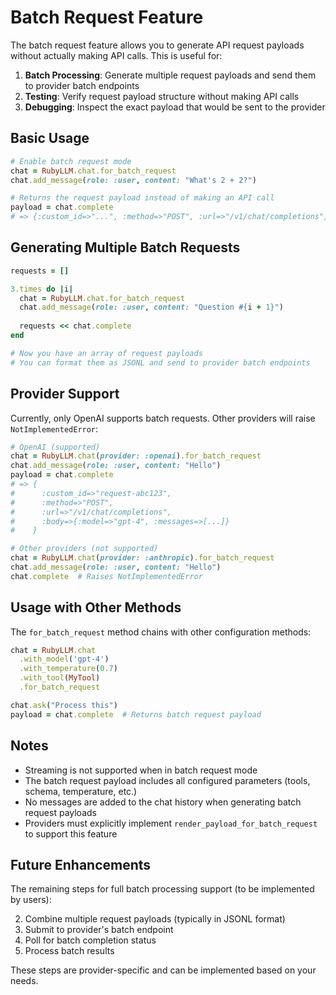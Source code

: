 # Batch Request Feature

The batch request feature allows you to generate API request payloads without actually making API calls. This is useful for:

1. **Batch Processing**: Generate multiple request payloads and send them to provider batch endpoints
2. **Testing**: Verify request payload structure without making API calls
3. **Debugging**: Inspect the exact payload that would be sent to the provider

## Basic Usage

```ruby
# Enable batch request mode
chat = RubyLLM.chat.for_batch_request
chat.add_message(role: :user, content: "What's 2 + 2?")

# Returns the request payload instead of making an API call
payload = chat.complete
# => {:custom_id=>"...", :method=>"POST", :url=>"/v1/chat/completions", :body=>{...}}
```

## Generating Multiple Batch Requests

```ruby
requests = []

3.times do |i|
  chat = RubyLLM.chat.for_batch_request
  chat.add_message(role: :user, content: "Question #{i + 1}")
  
  requests << chat.complete
end

# Now you have an array of request payloads
# You can format them as JSONL and send to provider batch endpoints
```

## Provider Support

Currently, only OpenAI supports batch requests. Other providers will raise `NotImplementedError`:

```ruby
# OpenAI (supported)
chat = RubyLLM.chat(provider: :openai).for_batch_request
chat.add_message(role: :user, content: "Hello")
payload = chat.complete
# => {
#      :custom_id=>"request-abc123",
#      :method=>"POST",
#      :url=>"/v1/chat/completions",
#      :body=>{:model=>"gpt-4", :messages=>[...]}
#    }

# Other providers (not supported)
chat = RubyLLM.chat(provider: :anthropic).for_batch_request
chat.add_message(role: :user, content: "Hello")
chat.complete  # Raises NotImplementedError
```

## Usage with Other Methods

The `for_batch_request` method chains with other configuration methods:

```ruby
chat = RubyLLM.chat
  .with_model('gpt-4')
  .with_temperature(0.7)
  .with_tool(MyTool)
  .for_batch_request

chat.ask("Process this")
payload = chat.complete  # Returns batch request payload
```

## Notes

- Streaming is not supported when in batch request mode
- The batch request payload includes all configured parameters (tools, schema, temperature, etc.)
- No messages are added to the chat history when generating batch request payloads
- Providers must explicitly implement `render_payload_for_batch_request` to support this feature

## Future Enhancements

The remaining steps for full batch processing support (to be implemented by users):

2. Combine multiple request payloads (typically in JSONL format)
3. Submit to provider's batch endpoint
4. Poll for batch completion status
5. Process batch results

These steps are provider-specific and can be implemented based on your needs.